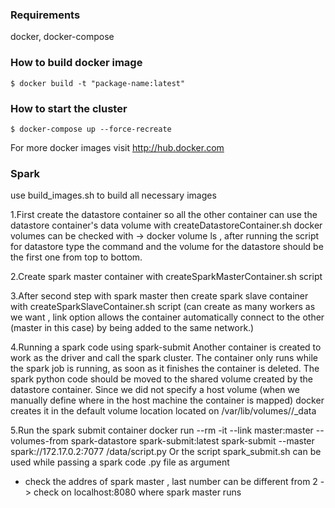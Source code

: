 ### Requirements ###
docker, docker-compose

### How to build docker image ###
```
$ docker build -t "package-name:latest"
```

### How to start the cluster ###
```
$ docker-compose up --force-recreate
```

For more docker images visit http://hub.docker.com

### Spark ###

use build_images.sh to build all necessary images 

1.First create the datastore container so all the other container can use the datastore container's data volume with createDatastoreContainer.sh
docker volumes can be checked with -> docker volume ls , after running the script for datastore type the command and the volume for the datastore should be the first one from top to bottom.

2.Create spark master container with createSparkMasterContainer.sh script

3.After second step with spark master then create spark slave container with createSparkSlaveContainer.sh script
(can create as many workers as we want , link option allows the container automatically connect to the other (master in this case) by being added to the same network.)

4.Running a spark code using spark-submit
Another container is created to work as the driver and call the spark cluster. The container only runs while the spark job is running, as soon as it finishes the container is deleted.
The spark python code should be moved to the shared volume created by the datastore container. Since we did not specify a host volume (when we manually define where in the host machine the container is mapped) docker creates it in the default volume location located on /var/lib/volumes/<container hash>/_data

5.Run the spark submit container
docker run --rm -it --link master:master --volumes-from spark-datastore spark-submit:latest spark-submit --master spark://172.17.0.2:7077 /data/script.py
Or the script spark_submit.sh can be used while passing a spark code .py file as argument

* check the addres of spark master , last number can be different from 2 -> check on localhost:8080 where spark master runs